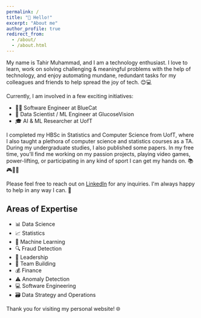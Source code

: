 ```yaml
---
permalink: /
title: "👋 Hello!"
excerpt: "About me"
author_profile: true
redirect_from: 
  - /about/
  - /about.html
---
```


My name is Tahir Muhammad, and I am a technology enthusiast. I love to learn, work on solving challenging & meaningful problems with the help of technology, and enjoy automating mundane, redundant tasks for my colleagues and friends to help spread the joy of tech. 😊💻

Currently, I am involved in a few exciting initiatives:

- 👨‍💻 Software Engineer at BlueCat
- 🧪 Data Scientist / ML Engineer at GlucoseVision
- 🎓 AI & ML Researcher at UofT

I completed my HBSc in Statistics and Computer Science from UofT, where I also taught a plethora of computer science and statistics courses as a TA. During my undergraduate studies, I also published some papers. In my free time, you'll find me working on my passion projects, playing video games, power-lifting, or participating in any kind of sport I can get my hands on. 📚🎮💪🏀

Please feel free to reach out on [LinkedIn](https://www.linkedin.com/in/tahir-muhammad-7b534016b/) for any inquiries. I'm always happy to help in any way I can. 🤝

## Areas of Expertise

- 📊 Data Science
- 📈 Statistics
- 🤖 Machine Learning
- 🔍 Fraud Detection
- 🌟 Leadership
- 🧱 Team Building
- 💰 Finance
- ⚠️ Anomaly Detection
- 💻 Software Engineering
- 🗃️ Data Strategy and Operations

Thank you for visiting my personal website! 🌐
